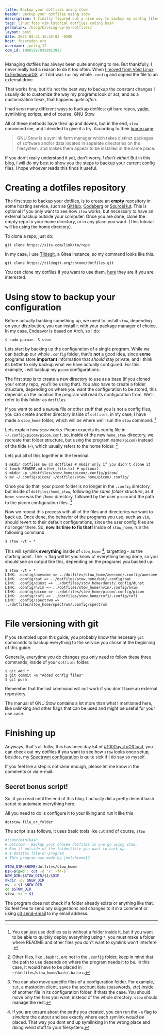```yaml
---
title: Backup your dotfiles using stow
header: Backup your dotfiles using stow
description: I finally figured out a nice way to backup my config files, and I decided to upload mine once and for all. 
tags: linux foss vim tutorial dotfiles coding bash
permalink: /blog/backing-up-my-dotfiles/
layout: post
date: 2021-08-31 16:20:03 -0500
host: fosstodon.org
username: joeligj12
com_id: 106852970389013923
---
```


Managing dotfiles has always been quite annoying to me. But thankfully, I never really had a reason to do it too often. When [I moved from Void Linux to EndeavourOS](/blog/switching-distro-ending-school/), all I did was `tar` my whole `.config` and copied the file to an external drive. 

That works fine,  but it's not the best way to backup the constant changes I usually do to customize the way my programs look or act, and as a customization freak, that happens *quite often*.

I had seen many different ways to backup dotfiles: git bare repos, [yadm](https://yadm.io), symlinking scripts, and of course, GNU Stow.

All of these methods have their up and downs, but in the end, `stow` convinced me, and I decided to give it a try. According to their [home page](https://www.gnu.org/software/stow/):

> GNU Stow is a symlink farm manager which takes distinct packages of software and/or data located in separate directories on the filesystem, and makes them appear to be installed in the same place.

If you don't really understand it yet, don't worry, *I don't either!* But in this blog, I will do my best to show you the steps to backup your current config files, I hope whoever reads this finds it useful.

# Creating a dotfiles repository

The first step to backup your dotfiles, is to create an **empty** repository in some hosting service, such as [GitHub](https://github.com), [Codeberg](https://codeberg.org) or [SourceHut](https://sourcehut.org). This is optional if you only want to see how `stow` works, but necessary to have an external backup outside your computer. Once you are done, clone the empty repo to your home directory, or in any place you want. (This tutorial will be using the home directory).

To clone a repo, just do:

```
git clone https://site.com/link/to/repo
```

In my case, I use [Tildegit](https://tildegit.org), a Gitea instance, so my command looks like this.

```
git clone https://tildegit.org/chrono/dotfiles.git
```

You can clone my dotfiles if you want to use them, [here](https://tildegit.org/chrono/dotfiles.git) they are if you are interested.

# Using stow to backup your configuration

Before actually backing something up, we need to install `stow`, depending on your distribution, you can install it with your package manager of choice. In my case, Endeavor is based on Arch, so I do:

```
$ sudo pacman -S stow
```

Lets start by backing up the configuration of a single program. While we can backup our whole `.config` folder, that's **not** a good idea, since **some** programs store **important** information that *should* stay private, and I think its better to only backup what we have actually configured. For this example, I will backup my `picom` configurations.

The first step is to create a new directory to use as a base (if you cloned your empty repo, you'll be using that). You also have to create a folder structure, depending on where you want the configuration to be stored, this depends on the location the program will read its configuration from. We'll refer to this folder as `dotfiles`.

If you want to add a `README` file or other stuff that you is not a config files, you can create another directory inside of `dotfiles`, in my case, I have made a `stow_home` folder, which will be where we'll run the `stow` command. [^1]

Lets explain how `stow` works. Picom expects its config file in `~/.config/picom/picom.conf`, so, inside of the new `home_stow` directory, we recreate that folder structure, but using the program name (`picom`) instead of the tilde (`~`), which usually refers to the home folder. [^2]

Lets put all of this together in the terminal.

```
$ mkdir dotfiles && cd dotfiles # mkdir only if you didn't clone it
$ touch README.md other_file.txt # optional
$ mkdir -p ~/dotfiles/stow_home/picom/.config/picom/
$ mv ~/.config/picom/ ~/dotfiles/stow_home/picom/.config/
```

Once you do that, your picom folder is no longer in the `.config` directory, but inside of `dotfiles/home_stow`, following *the same folder structure*, as if `home_stow` was the `/home` directory, followed by the user `picom` and the path to the picom configuration files. [^4]

Now we repeat this process with all of the files and directories we want to back up. Once done, the behavior of the programs you use, such as `vim`, should revert to their default configurations, since the user config files are no longer there. So, **now its time to fix that!** Inside of `stow_home`, run the following command:

```
$ stow -vt ~ *
```

This will symlink **everything** inside of `stow_home` [^3], targetting `~` as the starting point. The `-v` flag will let you know of everything being done, so you should see an output like this, depending on the programs you backed up:

```
$ stow -vt ~ *
LINK: .config/awesome => ../dotfiles/stow_home/awesome/.config/awesome
LINK: .config/bat => ../dotfiles/stow_home/bat/.config/bat
LINK: .config/dunst => ../dotfiles/stow_home/dunst/.config/dunst
LINK: .config/nvim => ../dotfiles/stow_home/nvim/.config/nvim
LINK: .config/picom => ../dotfiles/stow_home/picom/.config/picom
LINK: .config/rofi => ../dotfiles/stow_home/rofi/.config/rofi
LINK: .config/spectrwm => ../dotfiles/stow_home/spectrwm/.config/spectrwm
```


# File versioning with git

If you stumbled upon this guide, you probably know the necesary `git` commands to backup everything to the service you chose at the beginning of this guide.

Generally, everytime you do changes you only need to follow these three commands, inside of your `dotfiles` folder.

```
$ git add *
$ git commit -m "Added config files"
$ git push
```

Remember that the last command will not work if you don't have an external repository.

The manual of GNU Stow contains a lot more than what I mentioned here, like unlinking and other flags that can be used and might be useful for your use case.

# Finishing up

Anyways, that's all folks, this has been day 54 of [#100DaysToOffload](https://100DaysToOffload.com), you can check out my dotfiles if you want to see how `stow` looks once setup, besides, my [Spectrwm configuration](/blog/spectrwm-setup) is quite sick if I do say so myself.

If you feel like a step is not clear enough, please let me know in the comments or via e-mail.

## Secret bonus script!

So, if you read until the end of this blog. I actually did a pretty decent bash script to automate everything here. 

All you need to do is configure it to your liking and run it like this

```
dotstow file_or_folder
```

The script is as follows, it uses basic tools like `cut` and of course, `stow`

```bash
#!/usr/bin/bash
# Dotstow - Backup your chosen dotfiles in one go using stow.
# Run it outside of the folder/file you want to back up
# $ dotstow file-or-program
# This program was made by joelchrono12

STOW_DIR=$HOME/dotfiles/stow_home
DIR=$(pwd | cut -d '/' -f4-)
NEW_DIR=$STOW_DIR/$1/$DIR
mkdir -pv $NEW_DIR
mv -v $1 $NEW_DIR
cd $STOW_DIR
stow -vt ~ $1
```

The program does not check if a folder already exists or anything like that. So feel free to send any suggestions and changes to it in a comment or using [git send-email](https://git-send-email.io/) to my email address.

---

[^1]: You can just use dotfiles as is without a folder inside it, but if you want to be able to quickly deploy everything using `*`, you must make a folder where README and other files you don't want to symlink won't interfere .
[^2]: Other files, like `.bashrc`, are not in the `.config` folder, keep in mind that the path to use depends on where the program needs it to be. In this case, it would have to be placed in `~/dotfiles/stow_home/bash/.bashrc`.
[^3]: If you are unsure about the paths you created, you can run the `-n` flag to *simulate* the output and see exactly where each symlink *would be* placed. That way you dont end up symlinking in the wrong place and doing weird stuff to your filesystem.
[^4]: You can also move specific files of a configuration folder. For example, `tut`, a mastodon client, saves the account data (passwords, etc) inside of another file in its configuration folder. if thats the case. You should move only the files you want, instead of the whole directory. `stow` should manage the rest.
